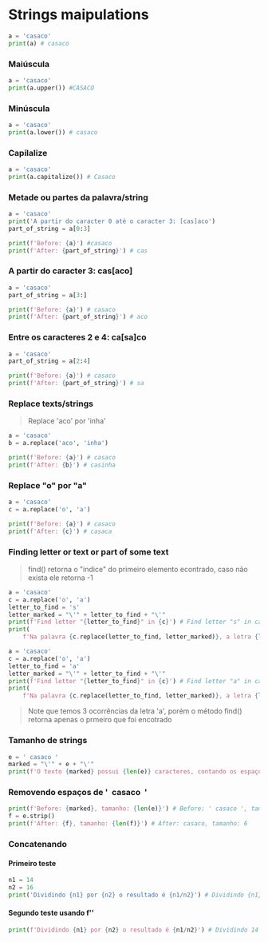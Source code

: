 # Strings maipulations

```python
a = 'casaco'
print(a) # casaco
```

### Maiúscula

```python
a = 'casaco'
print(a.upper()) #CASACO
```

### Minúscula

```python
a = 'casaco'
print(a.lower()) # casaco
```

### Capilalize

```python
a = 'casaco'
print(a.capitalize()) # Casaco
```

### Metade ou partes da palavra/string

```python
a = 'casaco'
print('A partir do caracter 0 até o caracter 3: [cas]aco')
part_of_string = a[0:3]

print(f'Before: {a}') #casaco
print(f'After: {part_of_string}') # cas
```

### A partir do caracter 3: cas[aco]

```python
a = 'casaco'
part_of_string = a[3:]

print(f'Before: {a}') # casaco
print(f'After: {part_of_string}') # aco
```

### Entre os caracteres 2 e 4: ca[sa]co

```python
a = 'casaco'
part_of_string = a[2:4]

print(f'Before: {a}') # casaco
print(f'After: {part_of_string}') # sa
```

### Replace texts/strings

> Replace \'aco\' por \'inha\'

```python
a = 'casaco'
b = a.replace('aco', 'inha')

print(f'Before: {a}') # casaco
print(f'After: {b}') # casinha
```

### Replace "o" por "a"

```python
a = 'casaco'
c = a.replace('o', 'a')

print(f'Before: {a}') # casaco
print(f'After: {c}') # casaca
```

### Finding letter or text or part of some text

> find() retorna o "indice" do primeiro elemento econtrado, caso não exista ele retorna -1

```python
a = 'casaco'
c = a.replace('o', 'a')
letter_to_find = 's'
letter_marked = "\'" + letter_to_find + "\'"
print(f'Find letter "{letter_to_find}" in {c}') # Find letter "s" in casaca
print(
    f'Na palavra {c.replace(letter_to_find, letter_marked)}, a letra {letter_marked} está na posição de indíce {c.find(letter_to_find)}') # Na palavra ca's'aca, a letra 's' está na posição de indíce 2
```

```python
a = 'casaco'
c = a.replace('o', 'a')
letter_to_find = 'a'
letter_marked = "\'" + letter_to_find + "\'"
print(f'Find letter "{letter_to_find}" in {c}') # Find letter "a" in casaca
print(
    f'Na palavra {c.replace(letter_to_find, letter_marked)}, a letra {letter_marked} está na posição de indíce {c.find(letter_to_find)}') # Na palavra c'a's'a'c'a', a letra 'a' está na posição de indíce 1
```

> Note que temos 3 ocorrências da letra 'a', porém o método find() retorna apenas o prmeiro que foi encotrado

### Tamanho de strings

```python
e = ' casaco '
marked = "\'" + e + "\'"
print(f'O texto {marked} possui {len(e)} caracteres, contando os espaços no início e no fim do texto')
```

### Removendo espaços de '&nbsp;&nbsp;casaco&nbsp;&nbsp;'

```python
print(f'Before: {marked}, tamanho: {len(e)}') # Before: ' casaco ', tamanho: 8
f = e.strip()
print(f'After: {f}, tamanho: {len(f)}') # After: casaco, tamanho: 6
```

### Concatenando

#### Primeiro teste

```python
n1 = 14
n2 = 16
print('Dividindo {n1} por {n2} o resultado é {n1/n2}') # Dividindo {n1} por {n2} o resultado é {n1/n2}
```

#### Segundo teste usando f''

```python
print(f'Dividindo {n1} por {n2} o resultado é {n1/n2}') # Dividindo 14 por 16 o resultado é 0.875
```
